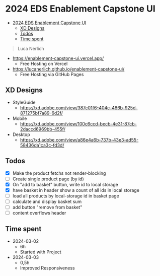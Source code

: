 # 2024 EDS Enablement Capstone UI

<!-- TOC -->
* [2024 EDS Enablement Capstone UI](#2024-eds-enablement-capstone-ui)
  * [XD Designs](#xd-designs)
  * [Todos](#todos)
  * [Time spent](#time-spent)
<!-- TOC -->

> Luca Nerlich

- https://enablement-capstone-ui.vercel.app/
    - Free Hosting on Vercel
- https://lucanerlich.github.io/enablement-capstone-ui/
    - Free Hosting via GitHub Pages

## XD Designs

- StyleGuide
    - https://xd.adobe.com/view/387c01f6-404c-486b-925d-871275bf7a89-6d2f/
- Mobile
    - https://xd.adobe.com/view/100c6ccd-becb-4e31-87cb-2daccd6969bb-455f/
- Desktop
    - https://xd.adobe.com/view/a86e4a6b-737b-43e3-ad55-58436da1ca3c-fd3d/

## Todos

- [x] Make the product fetchs not render-blocking
- [ ] Create single product page (by id)
- [x] On "add to basket" button, write id to local storage
- [x] have basket in header show a count of all ids in local storage
- [ ] load all products by local-storage id in basket page
- [ ] calculate and display basket sum
- [ ] add button "remove from basket"
- [ ] content overflows header

## Time spent

- 2024-03-02
    - 6h
    - Started with Project
- 2024-03-03
    - 0,5h
    - Improved Responsiveness
